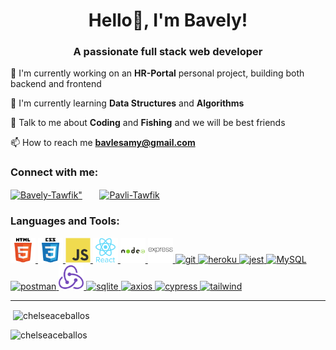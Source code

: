 <h1 align="center">Hello👋, I'm Bavely!</h1>
<h3 align="center">A passionate full stack web developer</h3>

<p>🔭 I'm currently working on an <strong>HR-Portal</strong> personal project, building both backend and frontend
</p>
<p>🌱 I'm currently learning <strong>Data Structures</strong> and <strong>Algorithms
</strong></p>
<p>📲 Talk to me about <strong>Coding</strong> and <strong>Fishing</strong> and we will be best friends
</p>
<p>📫 How to reach me <strong> <a href="mailto:bavlesmy@gmail.com" target="_blank"
  > bavlesamy@gmail.com</a></strong>
</p>



<h3 align="left">Connect with me:</h3>
<a href="https://www.linkedin.com/in/bavelytawfik" target="_blank"
  ><img
    align="center"
    src="https://raw.githubusercontent.com/rahuldkjain/github-profile-readme-generator/master/src/images/icons/Social/linked-in-alt.svg"
    alt=Bavely-Tawfik"
    height="45"
    width="45"
/></a>
&nbsp; &nbsp; &nbsp;
<a href="mailto:bavlesamy@gmail.com" target="_blank"
  ><img
    align="center"
    src="https://www.vectorlogo.zone/logos/gmail/gmail-icon.svg"
    alt="Pavli-Tawfik"
    height="50"
    width="60"
/></a>


<h3 align="left">Languages and Tools:</h3>
<p align="left">
  <a href="https://www.w3.org/html/" target="_blank">
    <img
      src="https://raw.githubusercontent.com/devicons/devicon/master/icons/html5/html5-original-wordmark.svg"
      alt="html5"
      width="40"
      height="40"
    />
  </a>
  <a href="https://www.w3schools.com/css/" target="_blank">
    <img
      src="https://raw.githubusercontent.com/devicons/devicon/master/icons/css3/css3-original-wordmark.svg"
      alt="css3"
      width="40"
      height="40"
    />
  </a>
  <a href="https://developer.mozilla.org/en-US/docs/Web/JavaScript" target="_blank">
    <img
      src="https://raw.githubusercontent.com/devicons/devicon/master/icons/javascript/javascript-original.svg"
      alt="javascript"
      width="40"
      height="40"
    />
  </a>
  <a href="https://reactjs.org/" target="_blank">
    <img
      src="https://raw.githubusercontent.com/devicons/devicon/master/icons/react/react-original-wordmark.svg"
      alt="react"
      width="40"
      height="40"
    />
  </a>
  <a href="https://nodejs.org" target="_blank">
    <img
      src="https://raw.githubusercontent.com/devicons/devicon/master/icons/nodejs/nodejs-original-wordmark.svg"
      alt="nodejs"
      width="40"
      height="40"
    />
  </a>
  <a href="https://expressjs.com" target="_blank">
    <img
      src="https://raw.githubusercontent.com/devicons/devicon/master/icons/express/express-original-wordmark.svg"
      alt="express"
      width="40"
      height="40"
    />
  </a>

  <a href="https://git-scm.com/" target="_blank">
    <img
      src="https://www.vectorlogo.zone/logos/git-scm/git-scm-icon.svg"
      alt="git"
      width="40"
      height="40"
    /> 
  </a>
  <a href="https://heroku.com" target="_blank">
    <img
      src="https://www.vectorlogo.zone/logos/heroku/heroku-icon.svg"
      alt="heroku"
      width="40"
      height="40"
    />
  </a>

  <a href="https://jestjs.io" target="_blank">
    <img
      src="https://www.vectorlogo.zone/logos/jestjsio/jestjsio-icon.svg"
      alt="jest"
      width="40"
      height="40"
    />
  </a>

  <a href="https://www.mysql.com/" target="_blank">
    <img
      src="https://www.vectorlogo.zone/logos/mysql/mysql-icon.svg"
      alt="MySQL"
      width="40"
      height="40"
    />
  </a>
  <a href="https://postman.com" target="_blank">
    <img
      src="https://www.vectorlogo.zone/logos/getpostman/getpostman-icon.svg"
      alt="postman"
      width="40"
      height="40"
    />
  </a>

  <a href="https://redux.js.org" target="_blank">
    <img
      src="https://raw.githubusercontent.com/devicons/devicon/master/icons/redux/redux-original.svg"
      alt="redux"
      width="40"
      height="40"
    />
  </a>
  <a href="https://www.sqlite.org/" target="_blank">
    <img
      src="https://www.vectorlogo.zone/logos/sqlite/sqlite-icon.svg" 
      alt="sqlite"
      width="40"
      height="40"
    />
  </a>
  <a href="https://www.npmjs.com/package/axios" target="_blank">
    <img
      src="https://www.vectorlogo.zone/logos/axios/axios-icon.svg"
      alt="axios"
      width="40"
      height="40"
    />
  </a>
  <a href="https://www.cypress.io" target="_blank">
    <img
      src="https://raw.githubusercontent.com/simple-icons/simple-icons/6e46ec1fc23b60c8fd0d2f2ff46db82e16dbd75f/icons/cypress.svg"
      alt="cypress"
      width="40"
      height="40"
    />
  </a>
  <a href="https://tailwindcss.com/" target="_blank">
    <img
      src="https://www.vectorlogo.zone/logos/tailwindcss/tailwindcss-icon.svg"
      alt="tailwind"
      width="40"
      height="40"
    />
  </a>
</p>

<hr/>
<p style="display: block">
  &nbsp;<img
    align="center"
    src="https://github-readme-stats.vercel.app/api?username=bavely&show_icons=true&locale=en"
    alt="chelseaceballos"
  />
</p>
<p>
  <img
    align="left"
    src="https://github-readme-stats.vercel.app/api/top-langs?username=bavely&show_icons=true&locale=en&layout=compact"
    alt="chelseaceballos"
  />
</p>
